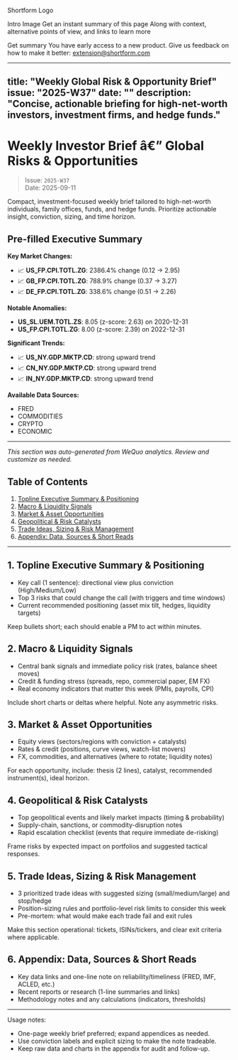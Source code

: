 Shortform Logo

Intro Image
Get an instant summary of this page
Along with context, alternative points of view, and links to learn more


Get summary
You have early access to a new product. Give us feedback on how to make it better: extension@shortform.com

---
title: "Weekly Global Risk & Opportunity Brief"
issue: "2025-W37"
date: ""
description: "Concise, actionable briefing for high-net-worth investors, investment firms, and hedge funds."
---

# Weekly Investor Brief â€” Global Risks & Opportunities

> Issue: `2025-W37`  
> Date: 2025-09-11

Compact, investment-focused weekly brief tailored to high-net-worth individuals, family offices, funds, and hedge funds. Prioritize actionable insight, conviction, sizing, and time horizon.

## Pre-filled Executive Summary

**Key Market Changes:**
- 📈 **US_FP.CPI.TOTL.ZG**: 2386.4% change (0.12 → 2.95)
- 📈 **GB_FP.CPI.TOTL.ZG**: 788.9% change (0.37 → 3.27)
- 📈 **DE_FP.CPI.TOTL.ZG**: 338.6% change (0.51 → 2.26)

**Notable Anomalies:**
- **US_SL.UEM.TOTL.ZS**: 8.05 (z-score: 2.63) on 2020-12-31
- **US_FP.CPI.TOTL.ZG**: 8.00 (z-score: 2.39) on 2022-12-31

**Significant Trends:**
- 📈 **US_NY.GDP.MKTP.CD**: strong upward trend
- 📈 **CN_NY.GDP.MKTP.CD**: strong upward trend
- 📈 **IN_NY.GDP.MKTP.CD**: strong upward trend

**Available Data Sources:**
- FRED
- COMMODITIES
- CRYPTO
- ECONOMIC

---

*This section was auto-generated from WeQuo analytics. Review and customize as needed.*

## Table of Contents

1. [Topline Executive Summary & Positioning](#topline-executive-summary--positioning)
2. [Macro & Liquidity Signals](#macro--liquidity-signals)
3. [Market & Asset Opportunities](#market--asset-opportunities)
4. [Geopolitical & Risk Catalysts](#geopolitical--risk-catalysts)
5. [Trade Ideas, Sizing & Risk Management](#trade-ideas-sizing--risk-management)
6. [Appendix: Data, Sources & Short Reads](#appendix-data-sources--short-reads)

---

## 1. Topline Executive Summary & Positioning

- Key call (1 sentence): directional view plus conviction (High/Medium/Low)
- Top 3 risks that could change the call (with triggers and time windows)
- Current recommended positioning (asset mix tilt, hedges, liquidity targets)

Keep bullets short; each should enable a PM to act within minutes.

## 2. Macro & Liquidity Signals

- Central bank signals and immediate policy risk (rates, balance sheet moves)
- Credit & funding stress (spreads, repo, commercial paper, EM FX)
- Real economy indicators that matter this week (PMIs, payrolls, CPI)

Include short charts or deltas where helpful. Note any asymmetric risks.

## 3. Market & Asset Opportunities

- Equity views (sectors/regions with conviction + catalysts)
- Rates & credit (positions, curve views, watch-list movers)
- FX, commodities, and alternatives (where to rotate; liquidity notes)

For each opportunity, include: thesis (2 lines), catalyst, recommended instrument(s), ideal horizon.

## 4. Geopolitical & Risk Catalysts

- Top geopolitical events and likely market impacts (timing & probability)
- Supply-chain, sanctions, or commodity-disruption notes
- Rapid escalation checklist (events that require immediate de-risking)

Frame risks by expected impact on portfolios and suggested tactical responses.

## 5. Trade Ideas, Sizing & Risk Management

- 3 prioritized trade ideas with suggested sizing (small/medium/large) and stop/hedge
- Position-sizing rules and portfolio-level risk limits to consider this week
- Pre-mortem: what would make each trade fail and exit rules

Make this section operational: tickets, ISINs/tickers, and clear exit criteria where applicable.

## 6. Appendix: Data, Sources & Short Reads

- Key data links and one-line note on reliability/timeliness (FRED, IMF, ACLED, etc.)
- Recent reports or research (1-line summaries and links)
- Methodology notes and any calculations (indicators, thresholds)

---

Usage notes:
- One-page weekly brief preferred; expand appendices as needed.
- Use conviction labels and explicit sizing to make the note tradeable.
- Keep raw data and charts in the appendix for audit and follow-up.